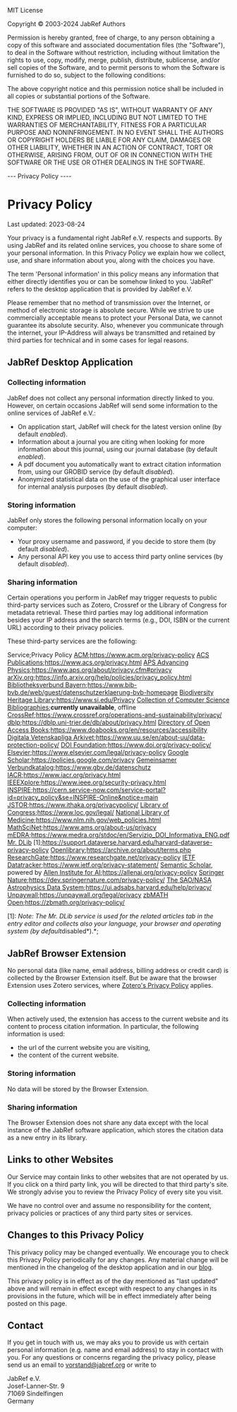 MIT License

Copyright © 2003-2024 JabRef Authors

Permission is hereby granted, free of charge, to any person obtaining a copy
of this software and associated documentation files (the "Software"), to deal
in the Software without restriction, including without limitation the rights
to use, copy, modify, merge, publish, distribute, sublicense, and/or sell
copies of the Software, and to permit persons to whom the Software is
furnished to do so, subject to the following conditions:

The above copyright notice and this permission notice shall be included in all
copies or substantial portions of the Software.

THE SOFTWARE IS PROVIDED "AS IS", WITHOUT WARRANTY OF ANY KIND, EXPRESS OR
IMPLIED, INCLUDING BUT NOT LIMITED TO THE WARRANTIES OF MERCHANTABILITY,
FITNESS FOR A PARTICULAR PURPOSE AND NONINFRINGEMENT. IN NO EVENT SHALL THE
AUTHORS OR COPYRIGHT HOLDERS BE LIABLE FOR ANY CLAIM, DAMAGES OR OTHER
LIABILITY, WHETHER IN AN ACTION OF CONTRACT, TORT OR OTHERWISE, ARISING FROM,
OUT OF OR IN CONNECTION WITH THE SOFTWARE OR THE USE OR OTHER DEALINGS IN THE
SOFTWARE.

--- Privacy Policy ----

# Privacy Policy

Last updated: 2023-08-24

Your privacy is a fundamental right JabRef e.V. respects and supports.
By using JabRef and its related online services, you choose to share
some of your personal information. In this Privacy Policy we explain how
we collect, use, and share information about you, along with the choices
you have.

The term \'Personal information\' in this policy means any information
that either directly identifies you or can be somehow linked to you.
\'JabRef\' refers to the desktop application that is provided by JabRef
e.V.

Please remember that no method of transmission over the Internet, or
method of electronic storage is absolute secure. While we strive to use
commercially acceptable means to protect your Personal Data, we cannot
guarantee its absolute security. Also, whenever you communicate through
the internet, your IP-Address will always be transmitted and retained by
third parties for technical and in some cases for legal reasons.

## JabRef Desktop Application

### Collecting information

JabRef does not collect any personal information directly linked to you.
However, on certain occasions JabRef will send some information to the
online services of JabRef e.V.:

- On application start, JabRef will check for the latest version
    online (by default *enabled*).
- Information about a journal you are citing when looking for more
    information about this journal, using our journal database (by
    default *enabled*).
- A pdf document you automatically want to extract citation
    information from, using our GROBID service (by default *disabled*).
- Anonymized statistical data on the use of the graphical user
    interface for internal analysis purposes (by default *disabled*).

### Storing information

JabRef only stores the following personal information locally on your
computer:

- Your proxy username and password, if you decide to store them (by
    default *disabled*).
- Any personal API key you use to access third party online services
    (by default *disabled*).

### Sharing information

Certain operations you perform in JabRef may trigger requests to public
third-party services such as Zotero, Crossref or the Library of Congress
for metadata retrieval. These third parties may log additional
information besides your IP address and the search terms (e.g., DOI,
ISBN or the current URL) according to their privacy policies.

These third-party services are the following:

Service;Privacy Policy
[ACM](https://www.acm.org/);<https://www.acm.org/privacy-policy>
[ACS Publications](https://pubs.acs.org/);<https://www.acs.org/privacy.html>
[APS Advancing Physics](https://harvest.aps.org/);<https://www.aps.org/about/privacy.cfm#privacy>
[arXiv.org](https://arxiv.org/);<https://info.arxiv.org/help/policies/privacy_policy.html>
[Bibliotheksverbund Bayern](https://www.bib-bvb.de/);<https://www.bib-bvb.de/web/guest/datenschutzerklaerung-bvb-homepage>
[Biodiversity Heritage Library](https://www.biodiversitylibrary.org/);<https://www.si.edu/Privacy>
[Collection of Computer Science Bibliographies](https://en.wikipedia.org/wiki/Collection_of_Computer_Science_Bibliographies);**currently unavailable**, offline
[CrossRef](https://www.crossref.org/);<https://www.crossref.org/operations-and-sustainability/privacy/>
[dblp](https://dblp.uni-trier.de/);<https://dblp.uni-trier.de/db/about/privacy.html>
[Directory of Open Access Books](https://www.doabooks.org/);<https://www.doabooks.org/en/resources/accessibility>
[Digitala Vetenskapliga Arkivet](https://www.diva-portal.org/);<https://www.uu.se/en/about-uu/data-protection-policy/>
[DOI Foundation](https://www.doi.org/);<https://www.doi.org/privacy-policy/>
[Elsevier](https://www.elsevier.com/);<https://www.elsevier.com/legal/privacy-policy>
[Google Scholar](https://scholar.google.com/);<https://policies.google.com/privacy>
[Gemeinsamer Verbundkatalog](https://www.gbv.de/);<https://www.gbv.de/datenschutz>
[IACR](https://www.iacr.org/);<https://www.iacr.org/privacy.html>
[IEEEXplore](https://ieeexplore.ieee.org/Xplore/home.jsp);<https://www.ieee.org/security-privacy.html>
[INSPIRE](https://inspirehep.net/);<https://cern.service-now.com/service-portal?id=privacy_policy&se=INSPIRE-Online&notice=main>
[JSTOR](https://www.jstor.org/);<https://www.ithaka.org/privacypolicy/>
[Library of Congress](https://lccn.loc.gov/);<https://www.loc.gov/legal/>
[National Library of Medicine](https://www.ncbi.nlm.nih.gov/);<https://www.nlm.nih.gov/web_policies.html>
[MathSciNet](http://www.ams.org/mathscinet);<https://www.ams.org/about-us/privacy>
[mEDRA](https://www.medra.org/);<https://www.medra.org/stdoc/en/Servizio_DOI_Informativa_ENG.pdf>
[Mr. DLib](https://mr-dlib.org/) [1];<https://support.dataverse.harvard.edu/harvard-dataverse-privacy-policy>
[Openlibrary](https://openlibrary.org);<https://archive.org/about/terms.php>
[ResearchGate](https://www.researchgate.net/);<https://www.researchgate.net/privacy-policy>
[IETF Datatracker](https://datatracker.ietf.org/);<https://www.ietf.org/privacy-statement/>
[Semantic Scholar](https://www.semanticscholar.org/), powered by [Allen Institute for AI](https://allenai.org/);<https://allenai.org/privacy-policy>
[Springer Nature](https://dev.springernature.com/);<https://dev.springernature.com/privacy-policy/>
[The SAO/NASA Astrophysics Data System](https://ui.adsabs.harvard.edu/);<https://ui.adsabs.harvard.edu/help/privacy/>
[Unpaywall](https://unpaywall.org/);<https://unpaywall.org/legal/privacy>
[zbMATH Open](https://www.zbmath.org);<https://zbmath.org/privacy-policy/>

[1]: *Note: The Mr. DLib service is used for the related articles tab in the entry editor and collects also your language, your browser and operating system (by default*disabled*).*;

## JabRef Browser Extension

No personal data (like name, email address, billing address or credit
card) is collected by the Browser Extension itself. But be aware that
the browser Extension uses Zotero services, where [Zotero\'s Privacy
Policy](https://www.zotero.org/support/privacy) applies.

### Collecting information

When actively used, the extension has access to the current website and
its content to process citation information. In particular, the
following information is used:

- the url of the current website you are visiting,
- the content of the current website.

### Storing information

No data will be stored by the Browser Extension.

### Sharing information

The Browser Extension does not share any data except with the local
instance of the JabRef software application, which stores the citation
data as a new entry in its library.

## Links to other Websites

Our Service may contain links to other websites that are not operated by
us. If you click on a third party link, you will be directed to that
third party\'s site. We strongly advise you to review the Privacy Policy
of every site you visit.

We have no control over and assume no responsibility for the content,
privacy policies or practices of any third party sites or services.

## Changes to this Privacy Policy

This privacy policy may be changed eventually. We encourage you to check
this Privacy Policy periodically for any changes. Any material change
will be mentioned in the changelog of the desktop application and in our
[blog](https://blog.jabref.org/).

This privacy policy is in effect as of the day mentioned as \"last
updated\" above and will remain in effect except with respect to any
changes in its provisions in the future, which will be in effect
immediately after being posted on this page.

## Contact

If you get in touch with us, we may aks you to provide us with certain
personal information (e.g. name and email address) to stay in contact
with you. For any questions or concerns regarding the privacy policy,
please send us an email to <vorstand@jabref.org> or write to

JabRef e.V.\
Josef-Lanner-Str. 9\
71069 Sindelfingen\
Germany
